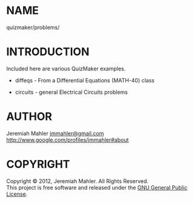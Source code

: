 
NAME
====

quizmaker/problems/

INTRODUCTION
============

Included here are various QuizMaker examples.

  - diffeqs - From a Differential Equations (MATH-40) class

  - circuits - general Electrical Circuits problems

AUTHOR
======

Jeremiah Mahler <jmmahler@gmail.com><br>
<http://www.google.com/profiles/jmmahler#about>

COPYRIGHT
=========

Copyright &copy; 2012, Jeremiah Mahler.  All Rights Reserved.<br>
This project is free software and released under
the [GNU General Public License][gpl].

 [gpl]: http://www.gnu.org/licenses/gpl.html

